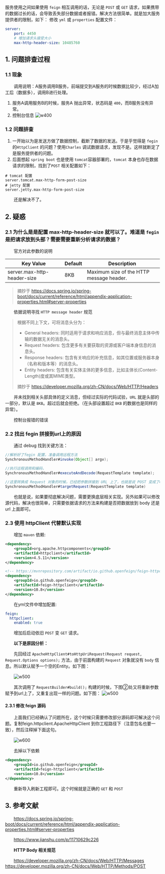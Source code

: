 服务使用之间如果使用 `feign` 相互调用的话，无论是 `POST` 或 `GET` 请求，如果携带的数据过长的话，会导致丢失部分数据或者报错。解决方法很简单。就是加大服务提供者的限制，如下：
修改 `yml` 或 `properties` 配置文件：

```yml
server:
    port: 4450
    # 增加请求头接受大小
    max-http-header-size: 10485760
```

## 1. 问题排查过程

### 1.1 现象

　　调用说明：A服务调用B服务，前端提交到A服务的时候数据比较少，经过A加工后（数据多），调用B进行处理。

1. 服务A调用服务B的时候，服务A 抛出异常，状态码是 `400`，而B服务没有异常。
2. 控制台信息
   ![w400](http://img.lsof.fun/2020-03-08-15836550983782.jpg)

### 1.2 问题排查

1. 一开始以为是发送方做了数据控制，截断了数据的发送。于是乎觉得是 `fegin` 的`HttpClient` 的问题？使用`Charles` 调试数据请求，发现不是。这样就断定了是服务提供者的问题。
2. 后面想起 `spring boot` 也是使用 `tomcat`容器部署的，`tomcat` 本身也存在数据请求的限制，找到了`POST` 相关配置如下：

```properties
# tomcat 配置
server.tomcat.max-http-form-post-size
# jetty 配置
server.jetty.max-http-form-post-size
```

　　还是解决不了。

## 2. 疑惑

### 2.1 为什么是是配置 max-http-header-size 就可以了。难道是 `fegin` 是把请求放到头部？需要需要重新分析请求的数据？

　　官方对此参数的说明

>
>

| Key	Value                   | Default | Description                              |
| --------------------------- | ------- | ---------------------------------------- |
| server.max-http-header-size | 8KB     | Maximum size of the HTTP message header. |

> 摘抄于 https://docs.spring.io/spring-boot/docs/current/reference/html/appendix-application-properties.html#server-properties
>

　　依据说明寻找 `HTTP message header` 规范

> 根据不同上下文，可将消息头分为：
>
> * General headers: 同时适用于请求和响应消息，但与最终消息主体中传输的数据无关的消息头。
> * Request headers: 包含更多有关要获取的资源或客户端本身信息的消息头。
> * Response headers: 包含有关响应的补充信息，如其位置或服务器本身（名称和版本等）的消息头。
> * Entity headers: 包含有关实体主体的更多信息，比如主体长(Content-Length)度或其MIME类型。
>
> 摘抄于 https://developer.mozilla.org/zh-CN/docs/Web/HTTP/Headers
>

　　并未找到相关头部具体的定义消息，但经过实际的代码试验，`URL` 就是头部的一部分，默认是 `8KB`。超过后就会拒绝。（在头部设置超过 `8KB` 的数据也是同样的异常）。

　　控制台报错的错误

### 2.2 找出 fegin 拼接到url上的原因

　　通过 debug 找到关键方法：

```java
//解析好了fegin 配置，准备调用远程方法
SynchronousMethodHandler#invoke(Object[] argv);

//执行远程调用和编码，
SynchronousMethodHandler#executeAndDecode(RequestTemplate template);

//这里转换成 Request 对象的时候，已经把参数拼接到 URL 上了，也就是说 POST 变成了GET 请求
SynchronousMethodHandler#targetRequest(RequestTemplate template)
```

　　也就是说，如果要彻底解决问题，需要更换底层相关实现。另外如果可以修改源代码，解决也很简单，只需要依据请求的方法来构建是否把数据放到 body 还是 url 上面即可。

### 2.3 使用 httpClient 代替默认实现

　　增加 `maven` 依赖:

```xml
<dependency>
    <groupId>org.apache.httpcomponents</groupId>
    <artifactId>httpclient</artifactId>
    <version>4.5.11</version>
</dependency>

<!-- https://mvnrepository.com/artifact/io.github.openfeign/feign-httpclient -->
<dependency>
    <groupId>io.github.openfeign</groupId>
    <artifactId>feign-httpclient</artifactId>
    <version>10.8</version>
</dependency>
```

　　在yml文件中增加配置:

```yml
feign:
  httpclient:
    enabled: true
```

　　增加后启动依旧 `POST` 变 `GET` 请求。

　　**以下是原因分析：**

　　先回经过 `ApacheHttpClient#toHttpUriRequest(Request request, Request.Options options);` 方法，由于前面构建的 `Request` 对象就没有 `body` 信息。所以默认赋予一个空的Entity。如下图：

　　![w500](http://img.lsof.fun/2020-03-08-15836757341084.jpg)

　　其次调用了 `RequestBuilder#build();` 构建的时候，下图②处又将重新参数赋予到url上了，又重复出现一样的问题。如下图：
![w500](http://img.lsof.fun/2020-03-08-15836755685690.jpg)

#### 2.3.1 修改 feign 源码

　　上面我们已经确认了问题所在，这个时候只需要修改部分源码即可解决这个问题。复制feign.httpclient.ApacheHttpClient 到你工程路径下（注意包名也要一致），然后注释掉下面这句。

　　![w600](http://img.lsof.fun/2020-03-09-15837611769939.jpg)

　　去掉以下依赖

```xml
<dependency>
    <groupId>io.github.openfeign</groupId>
    <artifactId>feign-httpclient</artifactId>
    <version>10.8</version>
</dependency>
```

　　重新导入刷新工程即可。这个时候就是正确的 `GET` 和 `POST`

## 3. 参考文献

　　https://docs.spring.io/spring-boot/docs/current/reference/html/appendix-application-properties.html#server-properties

　　https://www.jianshu.com/p/11710629c226

　　**HTTP Body 相关规范**

　　https://developer.mozilla.org/zh-CN/docs/Web/HTTP/Messages
https://developer.mozilla.org/zh-CN/docs/Web/HTTP/Methods/POST

　　
